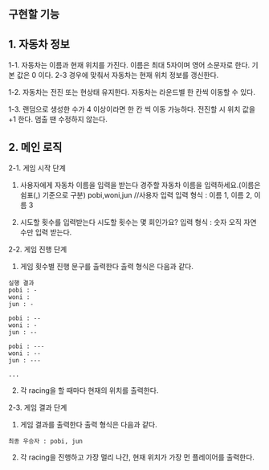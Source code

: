 구현할 기능
---
## 1. 자동차 정보

   1-1. 자동차는 이름과 현재 위치를 가진다.
   이름은 최대 5자이며 영어 소문자로 한다.
   기본 값은 0 이다. 2-3 경우에 맞춰서 자동차는 현재 위치 정보를 갱신한다.

   1-2. 자동차는 전진 또는 현상태 유지한다.
   자동차는 라운드별 한 칸씩 이동할 수 있다.

   1-3. 랜덤으로 생성한 수가 4 이상이라면 한 칸 씩 이동 가능하다.
   전진할 시 위치 값을 +1 한다.
   멈출 땐 수정하지 않는다.

## 2. 메인 로직
   2-1. 게임 시작 단계

1) 사용자에게 자동차 이름을 입력을 받는다
   경주할 자동차 이름을 입력하세요.(이름은 쉼표(,) 기준으로 구분)
   pobi,woni,jun //사용자 입력
   입력 형식 : 이름 1, 이름 2, 이름 3


2) 시도할 횟수를 입력받는다
   시도할 횟수는 몇 회인가요?
   입력 형식 : 숫자
   오직 자연수만 입력 받는다.

2-2. 게임 진행 단계
1) 게임 횟수별 진행 문구를 출력한다
   출력 형식은 다음과 같다.

```
실행 결과
pobi : -
woni :
jun : -

pobi : --
woni : -
jun : --

pobi : ---
woni : --
jun : ---

...
```

2) 각 racing을 할 때마다 현재의 위치를 출력한다.

2-3. 게임 결과 단계
1) 게임 결과를 출력한다
   출력 형식은 다음과 같다.

```최종 우승자 : pobi, jun```

2) 각 racing을 진행하고 가장 멀리 나간, 현재 위치가 가장 먼 플레이어를 출력한다.